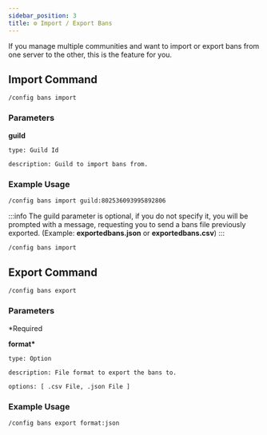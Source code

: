 ```yaml
---
sidebar_position: 3
title: ⚙️ Import / Export Bans
---
```


If you manage multiple communities and want to import or export bans from one server to the other, this is the feature for you.

## Import Command

```
/config bans import
```

### Parameters

**guild**

    type: Guild Id

    description: Guild to import bans from.

### Example Usage

```md
/config bans import guild:802536093995892806
```

:::info
The guild parameter is optional, if you do not specify it, you will be prompted with a message, requesting you to send a bans file previously exported. (Example: **exportedbans.json** or **exportedbans.csv**)
:::

```md
/config bans import
```

## Export Command

```
/config bans export
```

### Parameters

\*Required

**format\***

    type: Option

    description: File format to export the bans to.

    options: [ .csv File, .json File ]

### Example Usage

```md
/config bans export format:json
```
